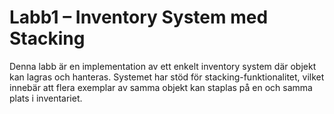 # Labb1 – Inventory System med Stacking

Denna labb är en implementation av ett enkelt inventory system där objekt kan lagras och hanteras. Systemet har stöd för stacking-funktionalitet, vilket innebär att flera exemplar av samma objekt kan staplas på en och samma plats i inventariet.
